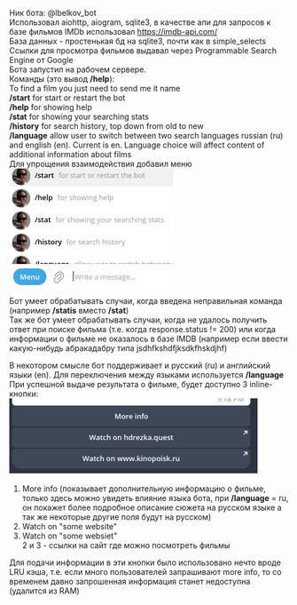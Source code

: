 Ник бота: @lbelkov_bot     
Использовал aiohttp, aiogram, sqlite3, в качестве апи для запросов к базе фильмов IMDb использовал https://imdb-api.com/    
База данных - простенькая бд на sqlite3, почти как в simple_selects     
Ссылки для просмотра фильмов выдавал через Programmable Search Engine от Google     
Бота запустил на рабочем сервере.      
Команды (это вывод **/help**):     
To find a film you just need to send me it name      
**/start** for start or restart the bot      
**/help** for showing help      
**/stat** for showing your searching stats      
**/history** for search history, top down from old to new      
**/language** allow user to switch between two search languages russian (ru) and english (en). Current is en. Language choice will affect content of additional information about films     
Для упрощения взаимодействия добавил меню ![img.png](img.png)

Бот умеет обрабатывать случаи, когда введена неправильная команда (например **/statis** вместо **/stat**)        
Так же бот умеет обрабатывать случаи, когда не удалось получить ответ при поиске фильма (т.е. когда response.status != 200) или когда информации о фильме не оказалось в базе IMDB (например если ввести какую-нибудь абракадабру типа jsdhfkshdfjksdkfhskdjhf)

В некотором смысле бот поддерживает и русский (ru) и английский языки (en). Для переключения между языками используется **/language**    
При успешной выдаче результата о фильме, будет доступно 3 inline-кнопки:    
![img_1.png](img_1.png)
1) More info (показывает дополнительную информацию о фильме, только здесь можно увидеть влияние языка бота, при **/language** = ru, он покажет более подробное описание сюжета на русском языке а так же некоторые другие поля будут на русском)
2) Watch on "some website"
3) Watch on "some websiet"      
2 и 3 - ссылки на сайт где можно посмотреть фильмы

Для подачи информации в эти кнопки было использовано нечто вроде LRU кэша, т.е. если много пользователей запрашивают more info, то со временем давно запрошенная информация станет недоступна (удалится из RAM) 
